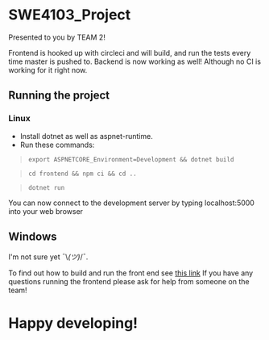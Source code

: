 # SWE4103_Project

Presented to you by TEAM 2!

Frontend is hooked up with circleci and will build, and run the tests every time master is pushed to. 
Backend is now working as well! Although no CI is working for it right now.

## Running the project ##
### Linux ###
* Install dotnet as well as aspnet-runtime. 
* Run these commands:
>`export ASPNETCORE_Environment=Development && dotnet build`

>`cd frontend && npm ci && cd ..`

>`dotnet run`

You can now connect to the development server by typing localhost:5000 into your web browser

## Windows ##
I'm not sure yet ¯\\_(ツ)_/¯.

To find out how to build and run the front end see [this link](./frontend)
If you have any questions running the frontend please ask for help from someone on the team! 

# Happy developing! #
